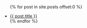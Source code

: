 
<ul>

  {% for post in site.posts offset:0 %}
    <li>
      <a href="{{ post.url }}">{{ post.title }}</a>
    </li>
  {% endfor %}
</ul>